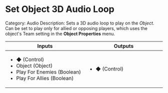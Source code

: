 # Set Object 3D Audio Loop

Category: Audio
Description: Sets a 3D audio loop to play on the _Object_. Can be set to play only for allied or opposing players, which uses the object's Team setting in the **Object Properties** menu.

<table>
  	<thead>
    	<tr>
			<th width="500px">Inputs</th>
			<th width="500px">Outputs</th>
		</tr>
  	</thead>
  	<tbody>
		<tr>
			<td>
				<ul>
					<li>◆ (Control)</li>
					<li>Object (Object)</li>
					<li>Play For Enemies (Boolean)</li>
					<li>Play For Allies (Boolean)</li>
				</ul>
			</td>
			<td>
				<ul>
					<li>◆ (Control)</li>
				</ul>
			</td>
		</tr>
  	</tbody>
</table>